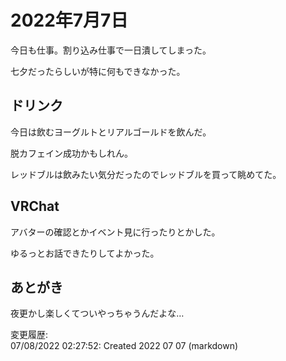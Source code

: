 # 2022年7月7日

今日も仕事。割り込み仕事で一日潰してしまった。

七夕だったらしいが特に何もできなかった。

## ドリンク

今日は飲むヨーグルトとリアルゴールドを飲んだ。

脱カフェイン成功かもしれん。

レッドブルは飲みたい気分だったのでレッドブルを買って眺めてた。

## VRChat

アバターの確認とかイベント見に行ったりとかした。

ゆるっとお話できたりしてよかった。

## あとがき

夜更かし楽しくてついやっちゃうんだよな…

変更履歴:  
07/08/2022 02:27:52: Created 2022 07 07 (markdown)  
